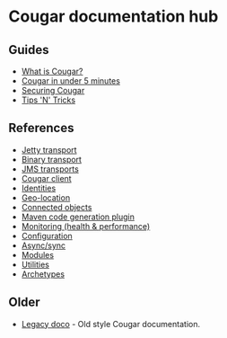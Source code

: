 Cougar documentation hub
========================

Guides
------
* [What is Cougar?](cougar-guide.html)
* [Cougar in under 5 minutes](getting-started.html)
* [Securing Cougar](securing.html)
* [Tips 'N' Tricks](tips-tricks.html)

References
----------
* [Jetty transport](jetty-transport.html)
* [Binary transport](binary-transport.html)
* [JMS transports](jms-transports.html)
* [Cougar client](client.html)
* [Identities](identities.html)
* [Geo-location](geolocation.html)
* [Connected objects](connected-objects.html)
* [Maven code generation plugin](codegen.html)
* [Monitoring (health & performance)](monitoring.html)
* [Configuration](configuration.html)
* [Async/sync](async-vs-sync.html)
* [Modules](modules.html)
* [Utilities](utilities.html)
* [Archetypes](archetypes.html)

Older
-----
* [Legacy doco](legacy/index.html) - Old style Cougar documentation.

